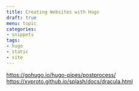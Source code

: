 ```yaml
---
title: Creating Websites with Hugo
draft: true
menu: topic
categories:
- snippets
tags:
- hugo
- static
- site
---
```


https://gohugo.io/hugo-pipes/postprocess/
https://xyproto.github.io/splash/docs/dracula.html

